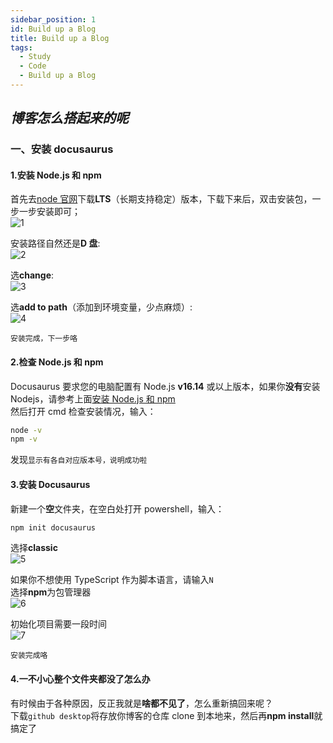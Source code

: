 ```yaml
---
sidebar_position: 1
id: Build up a Blog
title: Build up a Blog
tags:
  - Study
  - Code
  - Build up a Blog
---
```


## _博客怎么搭起来的呢_

### 一、安装 docusaurus

#### 1.安装 Node.js 和 npm

首先去[node 官网](https://nodejs.org/en/)下载**LTS**（长期支持稳定）版本，下载下来后，双击安装包，一步一步安装即可；  
![1](https://tvax1.sinaimg.cn/large/005x6vs8ly1h6fao4jmxaj31hb0p2abq.jpg)

安装路径自然还是**D 盘**:  
![2](https://tva1.sinaimg.cn/large/005x6vs8ly1h6faqlap0lj30jv0fhjt6.jpg)

选**change**:  
![3](https://tvax1.sinaimg.cn/large/005x6vs8ly1h6favdv39sj30ha0dhn0a.jpg)

选**add to path**（添加到环境变量，少点麻烦）:  
![4](https://tva1.sinaimg.cn/large/005x6vs8ly1h6fawhedxpj30ha0dhn1r.jpg)

`安装完成，下一步咯`

#### 2.检查 Node.js 和 npm

Docusaurus 要求您的电脑配置有 Node.js **v16.14** 或以上版本，如果你**没有**安装 Nodejs，请参考上面[安装 Node.js 和 npm](#1安装nodejs和npm)  
然后打开 cmd 检查安装情况，输入：

```bash
node -v
npm -v
```

发现`显示有各自对应版本号，说明成功啦`

#### 3.安装 Docusaurus

新建一个**空**文件夹，在空白处打开 powershell，输入：

```bash
npm init docusaurus
```

选择**classic**  
![5](https://tva2.sinaimg.cn/large/005x6vs8ly1h6fbgpbjmgj30ku074ju2.jpg)

如果你不想使用 TypeScript 作为脚本语言，请输入`N`  
选择**npm**为包管理器  
![6](https://tva1.sinaimg.cn/large/005x6vs8ly1h6fbjqybdnj30qu088jwq.jpg)

初始化项目需要一段时间  
![7](https://tvax1.sinaimg.cn/large/005x6vs8ly1h6fbl23gv4j30y20o37ks.jpg)

`安装完成咯`

#### 4.一不小心整个文件夹都没了怎么办

有时候由于各种原因，反正我就是**啥都不见了**，怎么重新搞回来呢？  
下载`github desktop`将存放你博客的仓库 clone 到本地来，然后再**npm install**就搞定了
